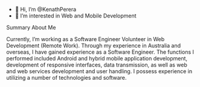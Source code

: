 - 👋 Hi, I’m @KenathPerera
- 👀 I’m interested in Web and Mobile Development 

Summary About Me

Currently, I’m working as a Software Engineer Volunteer in Web Development (Remote Work). Through my experience in Australia and overseas, I have gained experience as a Software Engineer. The functions I performed included Android and hybrid mobile application development, development of responsive interfaces, data transmission, as well as web and web services development and user handling. I possess experience in utilizing a number of technologies and software. 
